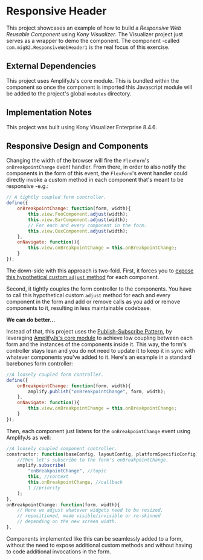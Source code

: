 # Responsive Header

This project showcases an example of how to build a *Responsive Web Reusable
Component* using *Kony Visualizer*. The Visualizer project just serves as a
wrapper to demo the component. The component -called
`com.mig82.ResponsiveWebHeader1` is the real focus of this exercise.

## External Dependencies

This project uses AmplifyJs's core module. This is bundled within the component
so once the component is imported this Javascript module will be added to the
project's global `modules` directory.

## Implementation Notes

This project was built using Kony Visualizer Enterprise 8.4.6.

## Responsive Design and Components

Changing the width of the browser will fire the `FlexForm`'s `onBreakpointChange`
event handler. From there, in order to also notify the components in the form of
this event, the `FlexForm`'s event handler could directly invoke a custom method
in each component that's meant to be responsive -e.g.:

```javascript
// A tightly coupled form controller.
define({
	onBreakpointChange: function(form, width){
		this.view.FooComponent.adjust(width);
		this.view.BarComponent.adjust(width);
		// For each and every component in the form.
		this.view.QuxComponent.adjust(width);
	},
	onNavigate: function(){
		this.view.onBreakpointChange = this.onBreakpointChange;
	}
});
```

The down-side with this approach is two-fold. First, it forces you to
[expose this hypothetical custom `adjust` method](http://docs.kony.com/konylibrary/visualizer/visualizer_user_guide/Content/C_CreatingComponent.htm#Methods)
for each component.

Second, it tightly couples the form controller to the components. You have to
call this hypothetical custom `adjust` method for each and every component in
the form and add or remove calls as you add or remove components to it, resulting
in less maintainable codebase.

**We can do better...**

Instead of that, this project uses the
[Publish-Subscribe Pattern](https://en.wikipedia.org/wiki/Publish%E2%80%93subscribe_pattern),
by leveraging [AmplifyJs's core module](http://amplifyjs.com/api/pubsub/) to
achieve low coupling between each form and the instances of the components inside
it. This way, the form's controller stays lean and you do not need to update it
to keep it in sync with whatever components you've added to it. Here's an example
in a standard barebones form controller:

```javascript
//A loosely coupled form controller.
define({
	onBreakpointChange: function(form, width){
		amplify.publish("onBreakpointChange", form, width);
	},
	onNavigate: function(){
		this.view.onBreakpointChange = this.onBreakpointChange;
	}
});
```

Then, each component just listens for the `onBreakpointChange` event using
AmplifyJs as well:

```javascript
//A loosely coupled component controller.
constructor: function(baseConfig, layoutConfig, platformSpecificConfig) {
	//Then let's subscribe to the form's onBreakpointChange.
	amplify.subscribe(
		"onBreakpointChange", //topic
		this, //context
		this.onBreakpointChange, //callback
		1 //priority
	);
},
onBreakpointChange: function(form, width){
	// Here we adjust whatever widgets need to be resized,
	// repositioned, made visible/invisible or re-skinned
	// depending on the new screen width.
},
```

Components implemented like this can be seamlessly added to a form, without the
need to expose additional custom methods and without having to code additional
invocations in the form.
